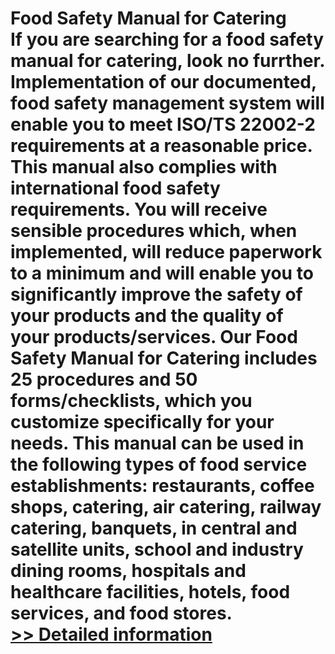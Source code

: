 # Food Safety Manual for Catering<br />If you are searching for a food safety manual for catering, look no furrther. Implementation of our documented, food safety management system will enable you to meet ISO/TS 22002-2 requirements at a reasonable price. This manual also complies with international food safety requirements. You will receive sensible procedures which, when implemented, will reduce paperwork to a minimum and will enable you to significantly improve the safety of your products and the quality of your products/services. Our Food Safety Manual for Catering includes 25 procedures and 50 forms/checklists, which you customize specifically for your needs. This manual can be used in the following types of food service establishments: restaurants, coffee shops, catering, air catering, railway catering, banquets, in central and satellite units, school and industry dining rooms, hospitals and healthcare facilities, hotels, food services, and food stores.<br />[>> Detailed information](https://secure.shareit.com/shareit/product.html?productid=300980986&affiliateid=200057808)